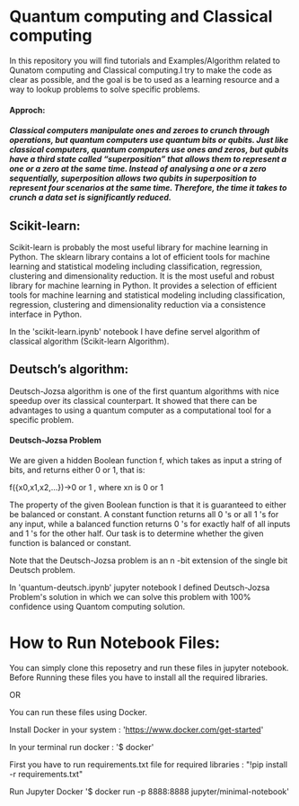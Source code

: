 # Quantum computing and Classical computing 
In this repository you will find tutorials and Examples/Algorithm related to Qunatom computing and Classical computing.I try to make the code as clear as possible, and the goal is be to used as a learning resource and a way to lookup problems to solve specific problems.

#### Approch:
##### Classical computers manipulate ones and zeroes to crunch through operations, but quantum computers use quantum bits or qubits. Just like classical computers, quantum computers use ones and zeros, but qubits have a third state called “superposition” that allows them to represent a one or a zero at the same time. Instead of analysing a one or a zero sequentially, superposition allows two qubits in superposition to represent four scenarios at the same time. Therefore, the time it takes to crunch a data set is significantly reduced.

## Scikit-learn:
Scikit-learn is probably the most useful library for machine learning in Python. The sklearn library contains a lot of efficient tools for machine learning and statistical modeling including classification, regression, clustering and dimensionality reduction. It is the most useful and robust library for machine learning in Python. It provides a selection of efficient tools for machine learning and statistical modeling including classification, regression, clustering and dimensionality reduction via a consistence interface in Python.

In the 'scikit-learn.ipynb' notebook I have define servel algorithm of classical algorithm (Scikit-learn Algorithm).

## Deutsch’s algorithm:
Deutsch-Jozsa algorithm is one of the first quantum algorithms with nice speedup over its classical counterpart. It showed that there can be advantages to using a quantum computer as a computational tool for a specific problem.

#### Deutsch-Jozsa Problem 
We are given a hidden Boolean function f, which takes as input a string of bits, and returns either 0 or 1, that is:

f({x0,x1,x2,...})→0 or 1 , where xn is 0 or 1
 
The property of the given Boolean function is that it is guaranteed to either be balanced or constant. A constant function returns all 0 's or all  1 's for any input, while a balanced function returns 0 's for exactly half of all inputs and 1 's for the other half. Our task is to determine whether the given function is balanced or constant.

Note that the Deutsch-Jozsa problem is an n -bit extension of the single bit Deutsch problem.

In 'quantum-deutsch.ipynb' jupyter notebook I defined Deutsch-Jozsa Problem's solution in which we can solve this problem with 100% confidence using Quantom computing solution.

# How to Run Notebook Files:
You can simply clone this reposetry and run these files in jupyter notebook. Before Running these files you have to install all the required libraries.

OR

You can run these files using Docker.

Install Docker in your system : 'https://www.docker.com/get-started'

In your terminal run docker : '$ docker'

First you have to run requirements.txt file for required libraries :
"!pip install -r requirements.txt" 

Run Jupyter Docker '$ docker run -p 8888:8888 jupyter/minimal-notebook'

